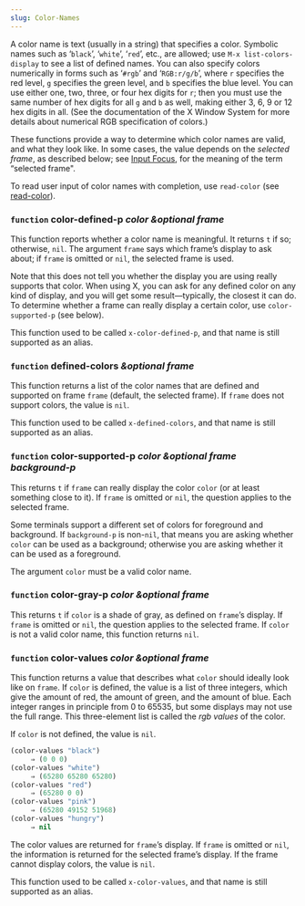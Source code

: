 ```yaml
---
slug: Color-Names
---
```


A color name is text (usually in a string) that specifies a color. Symbolic names such as ‘`black`’, ‘`white`’, ‘`red`’, etc., are allowed; use `M-x list-colors-display` to see a list of defined names. You can also specify colors numerically in forms such as ‘`#rgb`’ and ‘`RGB:r/g/b`’, where `r` specifies the red level, `g` specifies the green level, and `b` specifies the blue level. You can use either one, two, three, or four hex digits for `r`; then you must use the same number of hex digits for all `g` and `b` as well, making either 3, 6, 9 or 12 hex digits in all. (See the documentation of the X Window System for more details about numerical RGB specification of colors.)

These functions provide a way to determine which color names are valid, and what they look like. In some cases, the value depends on the *selected frame*, as described below; see [Input Focus](/docs/elisp/Input-Focus), for the meaning of the term “selected frame".

To read user input of color names with completion, use `read-color` (see [read-color](/docs/elisp/High_002dLevel-Completion)).

### <span className="tag function">`function`</span> **color-defined-p** *color \&optional frame*

This function reports whether a color name is meaningful. It returns `t` if so; otherwise, `nil`. The argument `frame` says which frame’s display to ask about; if `frame` is omitted or `nil`, the selected frame is used.

Note that this does not tell you whether the display you are using really supports that color. When using X, you can ask for any defined color on any kind of display, and you will get some result—typically, the closest it can do. To determine whether a frame can really display a certain color, use `color-supported-p` (see below).

This function used to be called `x-color-defined-p`, and that name is still supported as an alias.

### <span className="tag function">`function`</span> **defined-colors** *\&optional frame*

This function returns a list of the color names that are defined and supported on frame `frame` (default, the selected frame). If `frame` does not support colors, the value is `nil`.

This function used to be called `x-defined-colors`, and that name is still supported as an alias.

### <span className="tag function">`function`</span> **color-supported-p** *color \&optional frame background-p*

This returns `t` if `frame` can really display the color `color` (or at least something close to it). If `frame` is omitted or `nil`, the question applies to the selected frame.

Some terminals support a different set of colors for foreground and background. If `background-p` is non-`nil`, that means you are asking whether `color` can be used as a background; otherwise you are asking whether it can be used as a foreground.

The argument `color` must be a valid color name.

### <span className="tag function">`function`</span> **color-gray-p** *color \&optional frame*

This returns `t` if `color` is a shade of gray, as defined on `frame`’s display. If `frame` is omitted or `nil`, the question applies to the selected frame. If `color` is not a valid color name, this function returns `nil`.

### <span className="tag function">`function`</span> **color-values** *color \&optional frame*

This function returns a value that describes what `color` should ideally look like on `frame`. If `color` is defined, the value is a list of three integers, which give the amount of red, the amount of green, and the amount of blue. Each integer ranges in principle from 0 to 65535, but some displays may not use the full range. This three-element list is called the *rgb values* of the color.

If `color` is not defined, the value is `nil`.

```lisp
(color-values "black")
     ⇒ (0 0 0)
(color-values "white")
     ⇒ (65280 65280 65280)
(color-values "red")
     ⇒ (65280 0 0)
(color-values "pink")
     ⇒ (65280 49152 51968)
(color-values "hungry")
     ⇒ nil
```

The color values are returned for `frame`’s display. If `frame` is omitted or `nil`, the information is returned for the selected frame’s display. If the frame cannot display colors, the value is `nil`.

This function used to be called `x-color-values`, and that name is still supported as an alias.
